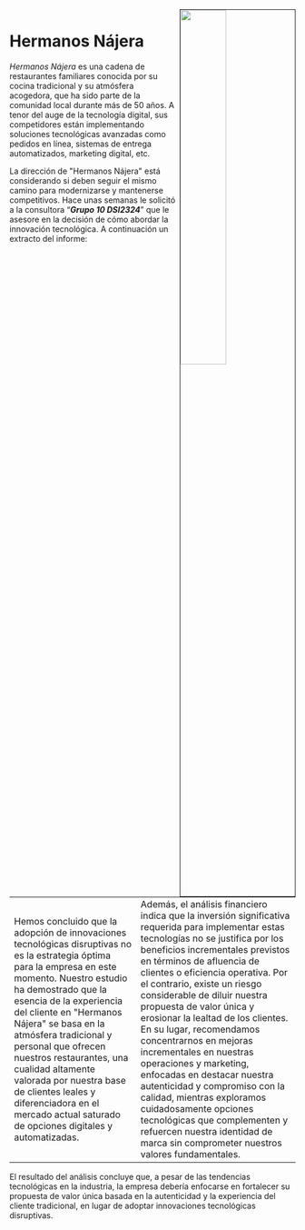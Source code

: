 <img src="https://img.mappesp.com/yer/restaurante-hermanos-n-jera-12052815.jpg" width=40% align=right border=1 >

# Hermanos Nájera

*Hermanos Nájera* es una cadena de restaurantes familiares conocida por su cocina tradicional y su atmósfera acogedora, que ha sido parte de la comunidad local durante más de 50 años. A tenor del auge de la tecnología digital, sus competidores están implementando soluciones  tecnológicas avanzadas como pedidos en línea, sistemas de entrega automatizados, marketing digital, etc.

La dirección de "Hermanos Nájera" está considerando si deben seguir el mismo camino para modernizarse y mantenerse competitivos. Hace unas semanas le solicitó a la consultora “***Grupo 10 DSI2324***” que le asesore en la decisión de cómo abordar la innovación tecnológica. A continuación un extracto del informe:

| | |
|-|-|
Hemos concluido que la adopción de innovaciones tecnológicas disruptivas no es la estrategia óptima para la empresa en este momento. Nuestro estudio ha demostrado que la esencia de la experiencia del cliente en "Hermanos Nájera" se basa en la atmósfera tradicional y personal que ofrecen nuestros restaurantes, una cualidad altamente valorada por nuestra base de clientes leales y diferenciadora en el mercado actual saturado de opciones digitales y automatizadas.|Además, el análisis financiero indica que la inversión significativa requerida para implementar estas tecnologías no se justifica por los beneficios incrementales previstos en términos de afluencia de clientes o eficiencia operativa. Por el contrario, existe un riesgo considerable de diluir nuestra propuesta de valor única y erosionar la lealtad de los clientes. En su lugar, recomendamos concentrarnos en mejoras incrementales en nuestras operaciones y marketing, enfocadas en destacar nuestra autenticidad y compromiso con la calidad, mientras exploramos cuidadosamente opciones tecnológicas que complementen y refuercen nuestra identidad de marca sin comprometer nuestros valores fundamentales.

El resultado del análisis concluye que, a pesar de las tendencias tecnológicas en la industria, la empresa debería enfocarse en fortalecer su propuesta de valor única basada en la autenticidad y la experiencia del cliente tradicional, en lugar de adoptar innovaciones tecnológicas disruptivas.

